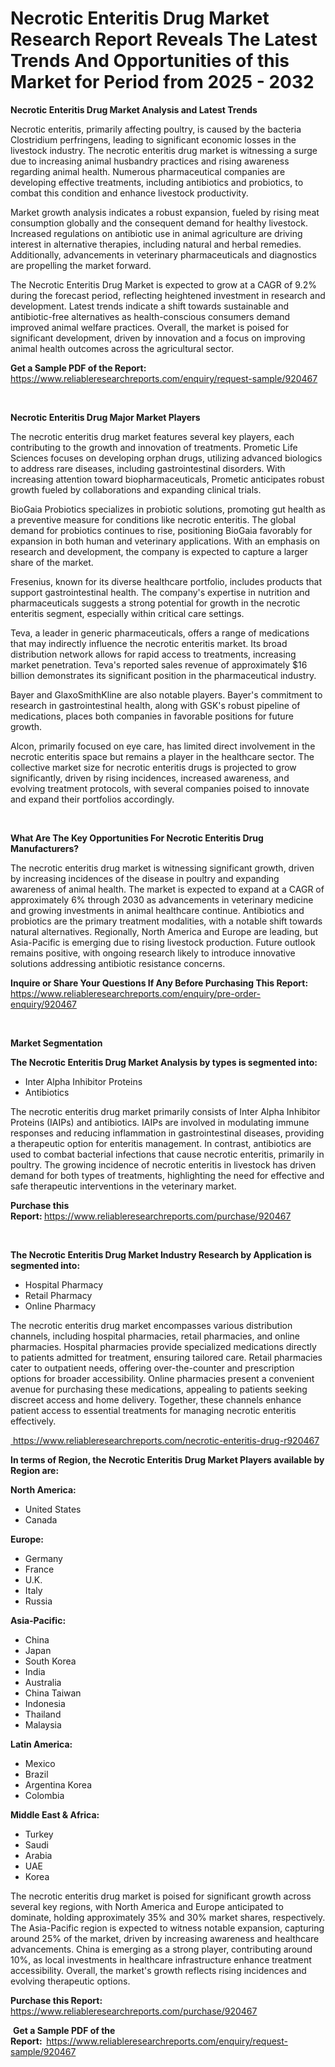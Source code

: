 <p><h1>Necrotic Enteritis Drug Market Research Report Reveals The Latest Trends And Opportunities of this Market for Period from 2025 - 2032</h1></p><p><strong>Necrotic Enteritis Drug Market Analysis and Latest Trends</strong></p>
<p><p>Necrotic enteritis, primarily affecting poultry, is caused by the bacteria Clostridium perfringens, leading to significant economic losses in the livestock industry. The necrotic enteritis drug market is witnessing a surge due to increasing animal husbandry practices and rising awareness regarding animal health. Numerous pharmaceutical companies are developing effective treatments, including antibiotics and probiotics, to combat this condition and enhance livestock productivity.</p><p>Market growth analysis indicates a robust expansion, fueled by rising meat consumption globally and the consequent demand for healthy livestock. Increased regulations on antibiotic use in animal agriculture are driving interest in alternative therapies, including natural and herbal remedies. Additionally, advancements in veterinary pharmaceuticals and diagnostics are propelling the market forward.</p><p>The Necrotic Enteritis Drug Market is expected to grow at a CAGR of 9.2% during the forecast period, reflecting heightened investment in research and development. Latest trends indicate a shift towards sustainable and antibiotic-free alternatives as health-conscious consumers demand improved animal welfare practices. Overall, the market is poised for significant development, driven by innovation and a focus on improving animal health outcomes across the agricultural sector.</p></p>
<p><strong>Get a Sample PDF of the Report:&nbsp;</strong> <a href="https://www.reliableresearchreports.com/enquiry/request-sample/920467?utm_campaign=2243&utm_medium=2&utm_source=Github&utm_content=ia&utm_term=18042025&utm_id=necrotic-enteritis-drug">https://www.reliableresearchreports.com/enquiry/request-sample/920467</a></p>
<p>&nbsp;</p>
<p><strong>Necrotic Enteritis Drug Major Market Players</strong></p>
<p><p>The necrotic enteritis drug market features several key players, each contributing to the growth and innovation of treatments. Prometic Life Sciences focuses on developing orphan drugs, utilizing advanced biologics to address rare diseases, including gastrointestinal disorders. With increasing attention toward biopharmaceuticals, Prometic anticipates robust growth fueled by collaborations and expanding clinical trials.</p><p>BioGaia Probiotics specializes in probiotic solutions, promoting gut health as a preventive measure for conditions like necrotic enteritis. The global demand for probiotics continues to rise, positioning BioGaia favorably for expansion in both human and veterinary applications. With an emphasis on research and development, the company is expected to capture a larger share of the market.</p><p>Fresenius, known for its diverse healthcare portfolio, includes products that support gastrointestinal health. The company's expertise in nutrition and pharmaceuticals suggests a strong potential for growth in the necrotic enteritis segment, especially within critical care settings.</p><p>Teva, a leader in generic pharmaceuticals, offers a range of medications that may indirectly influence the necrotic enteritis market. Its broad distribution network allows for rapid access to treatments, increasing market penetration. Teva's reported sales revenue of approximately $16 billion demonstrates its significant position in the pharmaceutical industry.</p><p>Bayer and GlaxoSmithKline are also notable players. Bayer's commitment to research in gastrointestinal health, along with GSK's robust pipeline of medications, places both companies in favorable positions for future growth.</p><p>Alcon, primarily focused on eye care, has limited direct involvement in the necrotic enteritis space but remains a player in the healthcare sector. The collective market size for necrotic enteritis drugs is projected to grow significantly, driven by rising incidences, increased awareness, and evolving treatment protocols, with several companies poised to innovate and expand their portfolios accordingly.</p></p>
<p>&nbsp;</p>
<p><strong>What Are The Key Opportunities For Necrotic Enteritis Drug Manufacturers?</strong></p>
<p><p>The necrotic enteritis drug market is witnessing significant growth, driven by increasing incidences of the disease in poultry and expanding awareness of animal health. The market is expected to expand at a CAGR of approximately 6% through 2030 as advancements in veterinary medicine and growing investments in animal healthcare continue. Antibiotics and probiotics are the primary treatment modalities, with a notable shift towards natural alternatives. Regionally, North America and Europe are leading, but Asia-Pacific is emerging due to rising livestock production. Future outlook remains positive, with ongoing research likely to introduce innovative solutions addressing antibiotic resistance concerns.</p></p>
<p><strong>Inquire or Share Your Questions If Any Before Purchasing This Report:</strong> <a href="https://www.reliableresearchreports.com/enquiry/pre-order-enquiry/920467?utm_campaign=2243&utm_medium=2&utm_source=Github&utm_content=ia&utm_term=18042025&utm_id=necrotic-enteritis-drug">https://www.reliableresearchreports.com/enquiry/pre-order-enquiry/920467</a></p>
<p>&nbsp;</p>
<p><strong>Market Segmentation</strong></p>
<p><strong>The Necrotic Enteritis Drug Market Analysis by types is segmented into:</strong></p>
<p><ul><li>Inter Alpha Inhibitor Proteins</li><li>Antibiotics</li></ul></p>
<p><p>The necrotic enteritis drug market primarily consists of Inter Alpha Inhibitor Proteins (IAIPs) and antibiotics. IAIPs are involved in modulating immune responses and reducing inflammation in gastrointestinal diseases, providing a therapeutic option for enteritis management. In contrast, antibiotics are used to combat bacterial infections that cause necrotic enteritis, primarily in poultry. The growing incidence of necrotic enteritis in livestock has driven demand for both types of treatments, highlighting the need for effective and safe therapeutic interventions in the veterinary market.</p></p>
<p><strong>Purchase this Report:&nbsp;</strong><a href="https://www.reliableresearchreports.com/purchase/920467?utm_campaign=2243&utm_medium=2&utm_source=Github&utm_content=ia&utm_term=18042025&utm_id=necrotic-enteritis-drug">https://www.reliableresearchreports.com/purchase/920467</a></p>
<p>&nbsp;</p>
<p><strong>The Necrotic Enteritis Drug Market Industry Research by Application is segmented into:</strong></p>
<p><ul><li>Hospital Pharmacy</li><li>Retail Pharmacy</li><li>Online Pharmacy</li></ul></p>
<p><p>The necrotic enteritis drug market encompasses various distribution channels, including hospital pharmacies, retail pharmacies, and online pharmacies. Hospital pharmacies provide specialized medications directly to patients admitted for treatment, ensuring tailored care. Retail pharmacies cater to outpatient needs, offering over-the-counter and prescription options for broader accessibility. Online pharmacies present a convenient avenue for purchasing these medications, appealing to patients seeking discreet access and home delivery. Together, these channels enhance patient access to essential treatments for managing necrotic enteritis effectively.</p></p>
<p><a href="https://www.reliableresearchreports.com/necrotic-enteritis-drug-r920467?utm_campaign=2243&utm_medium=2&utm_source=Github&utm_content=ia&utm_term=18042025&utm_id=necrotic-enteritis-drug">&nbsp;https://www.reliableresearchreports.com/necrotic-enteritis-drug-r920467</a></p>
<p><strong>In terms of Region, the Necrotic Enteritis Drug Market Players available by Region are:</strong></p>
<p>
    <p> <strong> North America: </strong>
        <ul>
            <li>United States</li>
            <li>Canada</li>
        </ul>
        </p> 
    <p> <strong> Europe: </strong>
        <ul>
            <li>Germany</li>
            <li>France</li>
            <li>U.K.</li>
            <li>Italy</li>
            <li>Russia</li>
        </ul>
        </p> 
    <p> <strong> Asia-Pacific: </strong>
        <ul>
            <li>China</li>
            <li>Japan</li>
            <li>South Korea</li>
            <li>India</li>
            <li>Australia</li>
            <li>China Taiwan</li>
            <li>Indonesia</li>
            <li>Thailand</li>
            <li>Malaysia</li>
        </ul>
        </p> 
    <p> <strong> Latin America: </strong>
        <ul>
            <li>Mexico</li>
            <li>Brazil</li>
            <li>Argentina Korea</li>
            <li>Colombia</li>
        </ul>
        </p> 
    <p> <strong> Middle East & Africa: </strong>
        <ul>
            <li>Turkey</li>
            <li>Saudi</li>
            <li>Arabia</li>
            <li>UAE</li>
            <li>Korea</li>
        </ul>
    </p>
    </p>
<p><p>The necrotic enteritis drug market is poised for significant growth across several key regions, with North America and Europe anticipated to dominate, holding approximately 35% and 30% market shares, respectively. The Asia-Pacific region is expected to witness notable expansion, capturing around 25% of the market, driven by increasing awareness and healthcare advancements. China is emerging as a strong player, contributing around 10%, as local investments in healthcare infrastructure enhance treatment accessibility. Overall, the market's growth reflects rising incidences and evolving therapeutic options.</p></p>
<p><strong>Purchase this Report: </strong><a href="https://www.reliableresearchreports.com/purchase/920467?utm_campaign=2243&utm_medium=2&utm_source=Github&utm_content=ia&utm_term=18042025&utm_id=necrotic-enteritis-drug">https://www.reliableresearchreports.com/purchase/920467</a></p>
<p>&nbsp;<strong>Get a Sample PDF of the Report:&nbsp;&nbsp;</strong><a href="https://www.reliableresearchreports.com/enquiry/request-sample/920467?utm_campaign=2243&utm_medium=2&utm_source=Github&utm_content=ia&utm_term=18042025&utm_id=necrotic-enteritis-drug">https://www.reliableresearchreports.com/enquiry/request-sample/920467</a></p>
<p><strong></strong></p>
<p><p></p><p></p><p></p></p>